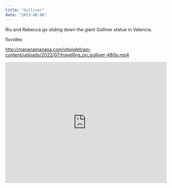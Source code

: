 ```yaml
---
title: "Gulliver"
date: "2013-08-06"
---
```


Riu and Rebecca go sliding down the giant Gulliver statue in Valencia.

fixvideo

http://mananamanana.com/ohpiglet/wp-content/uploads/2022/07/travelling_on_gulliver-480p.mp4

<div style="padding:75% 0 0 0;position:relative;"><iframe src="https://player.vimeo.com/video/71734965?title=0&amp;byline=0&amp;portrait=0&amp;badge=0&amp;autopause=0&amp;player_id=0&amp;app_id=58479" frameborder="0" allow="autoplay; fullscreen; picture-in-picture; clipboard-write" style="position:absolute;top:0;left:0;width:100%;height:100%;" title="Travelling on Gulliver"></iframe></div><script src="https://player.vimeo.com/api/player.js"></script>
